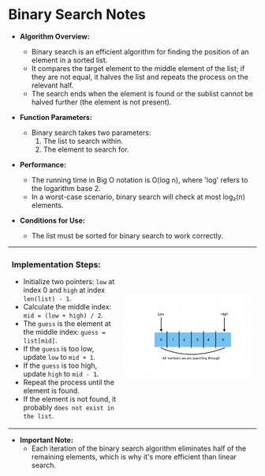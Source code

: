 # Binary Search Notes

- **Algorithm Overview:**

  - Binary search is an efficient algorithm for finding the position of an element in a sorted list.
  - It compares the target element to the middle element of the list; if they are not equal, it halves the list and repeats the process on the relevant half.
  - The search ends when the element is found or the sublist cannot be halved further (the element is not present).

- **Function Parameters:**

  - Binary search takes two parameters:
    1. The list to search within.
    2. The element to search for.

- **Performance:**

  - The running time in Big O notation is O(log n), where 'log' refers to the logarithm base 2.
  - In a worst-case scenario, binary search will check at most log₂(n) elements.

- **Conditions for Use:**
  - The list must be sorted for binary search to work correctly.

<table>
<tr>
<td>

### Implementation Steps:

- Initialize two pointers: `low` at index 0 and `high` at index `len(list) - 1`.
- Calculate the middle index: `mid = (low + high) / 2`.
- The `guess` is the element at the middle index: `guess = list[mid]`.
- If the `guess` is too low, update `low` to `mid + 1`.
- If the `guess` is too high, update `high` to `mid - 1`.
- Repeat the process until the element is found.
- If the element is not found, it probably `does not exist in the list`.

</td>
<td>

![Binary Search Visualization](images/bs.png)

</td>
</tr>
</table>

- **Important Note:**
  - Each iteration of the binary search algorithm eliminates half of the remaining elements, which is why it's more efficient than linear search.
